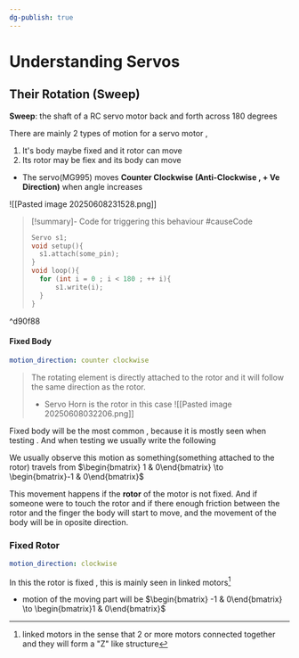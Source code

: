```yaml
---
dg-publish: true
---
```


# Understanding Servos 
## Their Rotation (Sweep)
**Sweep**: the shaft of a RC servo motor back and forth across 180 degrees

There are mainly 2 types of motion for a servo motor , 
1. It's body maybe fixed and it rotor can move
2. Its rotor may be fiex and its body can move 

- The servo(MG995) moves **Counter Clockwise (Anti-Clockwise , + Ve Direction)** when angle increases 


![[Pasted image 20250608231528.png]]

>[!summary]- Code for triggering this behaviour
>#causeCode
>```cpp
>Servo s1;
>void setup(){
>	s1.attach(some_pin);
>}
>void loop(){
>	for (int i = 0 ; i < 180 ; ++ i){
>		s1.write(i);
>	}
>}
>```

^d90f88


#### Fixed Body 
```yaml
motion_direction: counter clockwise
```

> The rotating element is directly attached to the rotor and it will follow the same direction as the rotor. 
> - Servo Horn is the rotor in this case 
>![[Pasted image 20250608032206.png]]


Fixed body will be the most common , because it is mostly seen when testing . And when testing we usually write the following

We usually observe this motion as something(something attached to the rotor) travels from $\begin{bmatrix}  1 & 0\end{bmatrix} \to  \begin{bmatrix}-1 & 0\end{bmatrix}$ 

This movement happens if the **rotor** of the motor is not fixed.  And if someone were to touch the rotor and if there enough friction between the rotor and the finger the body will start to move, and the movement of the body will be in oposite direction. 
### Fixed Rotor
```yaml
motion_direction: clockwise
```
In this the rotor is fixed , this is mainly seen in linked motors[^1]
[^1]: linked motors in the sense that 2 or more motors connected together and they will form a "Z" like structure 


- motion of the moving part will be $\begin{bmatrix}  -1 & 0\end{bmatrix} \to  \begin{bmatrix}1 & 0\end{bmatrix}$  